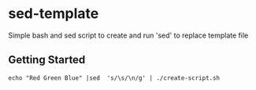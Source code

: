 # sed-template
Simple bash and sed script to create and run 'sed' to replace template file


## Getting Started
```
echo "Red Green Blue" |sed  's/\s/\n/g' | ./create-script.sh
```
